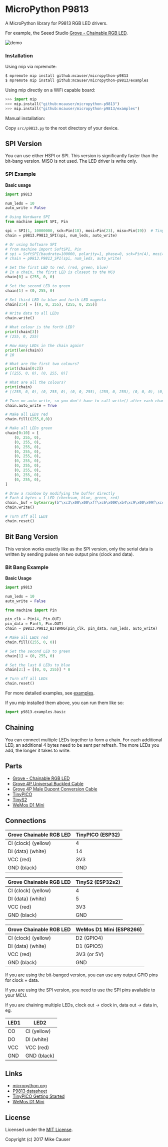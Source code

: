 # MicroPython P9813

A MicroPython library for P9813 RGB LED drivers.

For example, the Seeed Studio [Grove - Chainable RGB LED](https://wiki.seeedstudio.com/Grove-Chainable_RGB_LED/).

![demo](docs/demo.jpg)


### Installation

Using mip via mpremote:

```bash
$ mpremote mip install github:mcauser/micropython-p9813
$ mpremote mip install github:mcauser/micropython-p9813/examples
```

Using mip directly on a WiFi capable board:

```python
>>> import mip
>>> mip.install("github:mcauser/micropython-p9813")
>>> mip.install("github:mcauser/micropython-p9813/examples")
```

Manual installation:

Copy `src/p9813.py` to the root directory of your device.


## SPI Version

You can use either HSPI or SPI. This version is significantly faster than the
bit-bang version. MISO is not used. The LED driver is write only.

### SPI Example

**Basic usage**

```python
import p9813

num_leds = 10
auto_write = False

# Using Hardware SPI
from machine import SPI, Pin

spi = SPI(1, 10000000, sck=Pin(18), mosi=Pin(23), miso=Pin(19))  # TinyPICO
chain = p9813.P9813_SPI(spi, num_leds, auto_write)

# Or using Software SPI
# from machine import SoftSPI, Pin
# spi = SoftSPI(baudrate=100000, polarity=1, phase=0, sck=Pin(4), mosi=Pin(5), miso=Pin(6))  # TinyS2
# chain = p9813.P9813_SPI(spi, num_leds, auto_write)

# Set the first LED to red. (red, green, blue)
# In a chain, the first LED is closest to the MCU
chain[0] = (255, 0, 0)

# Set the second LED to green
chain[1] = (0, 255, 0)

# Set third LED to blue and forth LED magenta
chain[2:4] = [(0, 0, 255), (255, 0, 255)]

# Write data to all LEDs
chain.write()

# What colour is the forth LED?
print(chain[3])
# (255, 0, 255)

# How many LEDs in the chain again?
print(len(chain))
# 10

# What are the first two colours?
print(chain[0:2])
# [(255, 0, 0), (0, 255, 0)]

# What are all the colours?
print(chain)
# [(255, 0, 0), (0, 255, 0), (0, 0, 255), (255, 0, 255), (0, 0, 0), (0, 0, 0), (0, 0, 0), (0, 0, 0), (0, 0, 0), (0, 0, 0)]

# Turn on auto-write, so you don't have to call write() after each change
chain.auto_write = True

# Make all LEDs red
chain.fill((255,0,0))

# Make all LEDs green
chain[0:10] = [
    (0, 255, 0),
    (0, 255, 0),
    (0, 255, 0),
    (0, 255, 0),
    (0, 255, 0),
    (0, 255, 0),
    (0, 255, 0),
    (0, 255, 0),
    (0, 255, 0),
    (0, 255, 0),
]

# Draw a rainbow by modifying the buffer directly
# Each 4 bytes = 1 LED (checksum, blue, green, red)
chain._buf = bytearray(b"\xc3\x00\x00\xff\xc6\x00K\xb4\xc9\x00\x99f\xcc\x00\xe4\x1b\xcc3\xcc\x00\xe4\x81~\x00\xf0\xcc3\x00\xf0\xe4\x00\x1b\xe1\x99\x00f\xd2K\x00\xb4")
chain.write()

# Turn off all LEDs
chain.reset()
```


## Bit Bang Version

This version works exactly like as the SPI version, only the serial data
is written by sending pulses on two output pins (clock and data).

### Bit Bang Example

**Basic Usage**

```python
import p9813

num_leds = 10
auto_write = False

from machine import Pin

pin_clk = Pin(4, Pin.OUT)
pin_data = Pin(5, Pin.OUT)
chain = p9813.P9813_BITBANG(pin_clk, pin_data, num_leds, auto_write)

# Make all LEDs red
chain.fill((255, 0, 0))

# Set the second LED to green
chain[1] = (0, 255, 0)

# Set the last 8 LEDs to blue
chain[2:] = [(0, 0, 255)] * 8

# Turn off all LEDs
chain.reset()
```

For more detailed examples, see [examples](/examples).

If you mip installed them above, you can run them like so:

```python
import p9813.examples.basic
```


## Chaining

You can connect multiple LEDs together to form a chain.
For each additional LED, an additional 4 bytes need to be sent per refresh.
The more LEDs you add, the longer it takes to write.


## Parts

* [Grove - Chainable RGB LED](https://www.seeedstudio.com/Grove-Chainable-RGB-LED.html)
* [Grove 4P Universal Buckled Cable](https://www.seeedstudio.com/Grove-Universal-4-Pin-Buckled-20cm-Cable-5-PCs-pack.html)
* [Grove 4P Male Dupont Conversion Cable](https://www.seeedstudio.com/Grove-4-pin-Male-Jumper-to-Grove-4-pin-Conversion-Cable-5-PCs-per-Pack.html)
* [TinyPICO](https://www.tinypico.com/)
* [TinyS2](https://unexpectedmaker.com/tinys2)
* [WeMos D1 Mini](https://www.aliexpress.com/item/32529101036.html)


## Connections

Grove Chainable RGB LED | TinyPICO (ESP32)
----------------------- | ----------------
CI (clock) (yellow)     | 4
DI (data) (white)       | 14
VCC (red)               | 3V3
GND (black)             | GND

Grove Chainable RGB LED | TinyS2 (ESP32s2)
----------------------- | ----------------
CI (clock) (yellow)     | 4
DI (data) (white)       | 5
VCC (red)               | 3V3
GND (black)             | GND

Grove Chainable RGB LED | WeMos D1 Mini (ESP8266)
----------------------- | -----------------------
CI (clock) (yellow)     | D2 (GPIO4)
DI (data) (white)       | D1 (GPIO5)
VCC (red)               | 3V3 (or 5V)
GND (black)             | GND

If you are using the bit-banged version, you can use any output GPIO pins for clock + data.

If you are using the SPI version, you need to use the SPI pins available to your MCU.

If you are chaining multiple LEDs, clock out -> clock in, data out -> data in, eg.

LED1 | LED2
---- | ----
CO   | CI (yellow)
DO   | DI (white)
VCC  | VCC (red)
GND  | GND (black)


## Links

* [micropython.org](http://micropython.org)
* [P9813 datasheet](docs/P9813_datasheet.pdf)
* [TinyPICO Getting Started](https://www.tinypico.com/gettingstarted)
* [WeMos D1 Mini](https://wiki.wemos.cc/products:d1:d1_mini)


## License

Licensed under the [MIT License](http://opensource.org/licenses/MIT).

Copyright (c) 2017 Mike Causer

